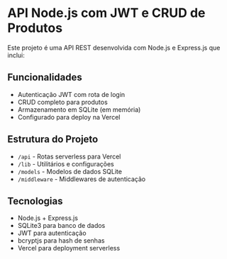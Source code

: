 # API Node.js com JWT e CRUD de Produtos

Este projeto é uma API REST desenvolvida com Node.js e Express.js que inclui:

## Funcionalidades
- Autenticação JWT com rota de login
- CRUD completo para produtos
- Armazenamento em SQLite (em memória)
- Configurado para deploy na Vercel

## Estrutura do Projeto
- `/api` - Rotas serverless para Vercel
- `/lib` - Utilitários e configurações
- `/models` - Modelos de dados SQLite
- `/middleware` - Middlewares de autenticação

## Tecnologias
- Node.js + Express.js
- SQLite3 para banco de dados
- JWT para autenticação
- bcryptjs para hash de senhas
- Vercel para deployment serverless